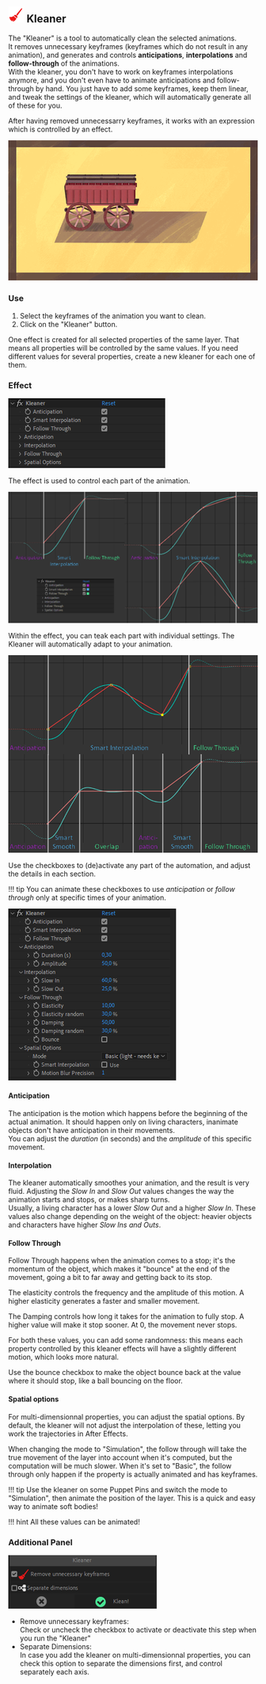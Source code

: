 ## ![Kleaner Icon](img\duik-icons\kleaner-icon-r.png) Kleaner

The "Kleaner" is a tool to automatically clean the selected animations.  
It removes unnecessary keyframes (keyframes which do not result in any animation), and generates and controls **anticipations**, **interpolations** and **follow-through** of the animations.  
With the kleaner, you don't have to work on keyframes interpolations anymore, and you don't even have to animate anticipations and follow-through by hand. You just have to add some keyframes, keep them linear, and tweak the settings of the kleaner, which will automatically generate all of these for you.

After having removed unnecessarry keyframes, it works with an expression which is controlled by an effect.

![](img/examples/cart.gif)

### Use

1. Select the keyframes of the animation you want to clean.
2. Click on the "Kleaner" button.

One effect is created for all selected properties of the same layer. That means all properties will be controlled by the same values. If you need different values for several properties, create a new kleaner for each one of them.

### Effect

![](img/duik-screenshots/S-Animation/kleaner_effect.png)

The effect is used to control each part of the animation.

![](img/duik-screenshots/S-Animation/kleaner_explanation1.png)

Within the effect, you can teak each part with individual settings. The Kleaner will automatically adapt to your animation.

![](img/duik-screenshots/S-Animation/kleaner_explanation2.png)

Use the checkboxes to (de)activate any part of the automation, and adjust the details in each section.

!!! tip
    You can animate these checkboxes to use *anticipation* or *follow through* only at specific times of your animation.

![](img/duik-screenshots/S-Animation/kleaner_effect_details.png)

#### Anticipation

The anticipation is the motion which happens before the beginning of the actual animation. It should happen only on living characters, inanimate objects don't have anticipation in their movements.  
You can adjust the *duration* (in seconds) and the *amplitude* of this specific movement.

#### Interpolation

The kleaner automatically smoothes your animation, and the result is very fluid. Adjusting the *Slow In* and *Slow Out* values changes the way the animation starts and stops, or makes sharp turns.  
Usually, a living character has a lower *Slow Out* and a higher *Slow In*. These values also change depending on the weight of the object: heavier objects and characters have higher *Slow Ins and Outs*.

#### Follow Through

Follow Through happens when the animation comes to a stop; it's the momentum of the object, which makes it "bounce" at the end of the movement, going a bit to far away and getting back to its stop.

The elasticity controls the frequency and the amplitude of this motion. A higher elasticity generates a faster and smaller movement.

The Damping controls how long it takes for the animation to fully stop. A higher value will make it stop sooner. At 0, the movement never stops.

For both these values, you can add some randomness: this means each property controlled by this kleaner effects will have a slightly different motion, which looks more natural.

Use the bounce checkbox to make the object bounce back at the value where it should stop, like a ball bouncing on the floor.

#### Spatial options

For multi-dimensionnal properties, you can adjust the spatial options. By default, the kleaner will not adjust the interpolation of these, letting you work the trajectories in After Effects.  

When changing the mode to "Simulation", the follow through will take the true movement of the layer into account when it's computed, but the computation will be much slower. When it's set to "Basic", the follow through only happen if the property is actually animated and has keyframes.

!!! tip
    Use the kleaner on some Puppet Pins and switch the mode to "Simulation", then animate the position of the layer. This is a quick and easy way to animate soft bodies!

!!! hint
    All these values can be animated!

### Additional Panel

![Kleaner panel](img\duik-screenshots\S-Animation\S-Animation-Keyframes\Kleaner-optn.PNG)

- Remove unnecessary keyframes:  
  Check or uncheck the checkbox to activate or deactivate this step when you run the "Kleaner"
- Separate Dimensions:  
  In case you add the kleaner on multi-dimensionnal properties, you can check this option to separate the dimensions first, and control separately each axis.